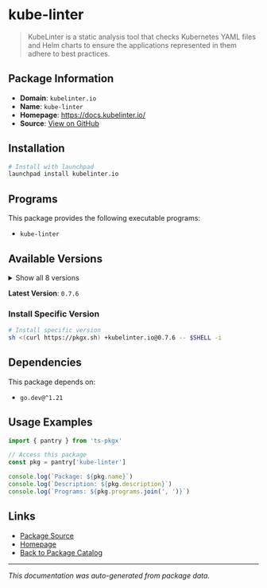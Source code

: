 # kube-linter

> KubeLinter is a static analysis tool that checks Kubernetes YAML files and Helm charts to ensure the applications represented in them adhere to best practices.

## Package Information

- **Domain**: `kubelinter.io`
- **Name**: `kube-linter`
- **Homepage**: https://docs.kubelinter.io/
- **Source**: [View on GitHub](https://github.com/pkgxdev/pantry/tree/main/projects/kubelinter.io/package.yml)

## Installation

```bash
# Install with launchpad
launchpad install kubelinter.io
```

## Programs

This package provides the following executable programs:

- `kube-linter`

## Available Versions

<details>
<summary>Show all 8 versions</summary>

- `0.7.6`, `0.7.5`, `0.7.4`, `0.7.3`, `0.7.2`
- `0.7.1`, `0.7.0`, `0.6.8`

</details>

**Latest Version**: `0.7.6`

### Install Specific Version

```bash
# Install specific version
sh <(curl https://pkgx.sh) +kubelinter.io@0.7.6 -- $SHELL -i
```

## Dependencies

This package depends on:

- `go.dev@^1.21`

## Usage Examples

```typescript
import { pantry } from 'ts-pkgx'

// Access this package
const pkg = pantry['kube-linter']

console.log(`Package: ${pkg.name}`)
console.log(`Description: ${pkg.description}`)
console.log(`Programs: ${pkg.programs.join(', ')}`)
```

## Links

- [Package Source](https://github.com/pkgxdev/pantry/tree/main/projects/kubelinter.io/package.yml)
- [Homepage](https://docs.kubelinter.io/)
- [Back to Package Catalog](../../package-catalog.md)

---

*This documentation was auto-generated from package data.*
